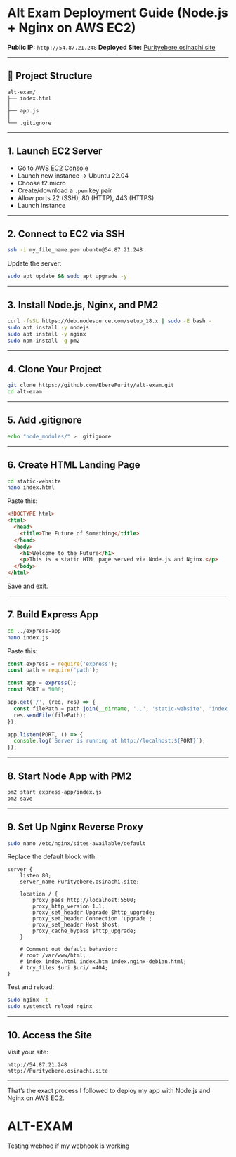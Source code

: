 # Alt Exam Deployment Guide (Node.js + Nginx on AWS EC2)

**Public IP:** `http://54.87.21.248`
**Deployed Site:** [Purityebere.osinachi.site](http://Purityebere.osinachi.site)

---

## 📁 Project Structure

```
alt-exam/
├── index.html
│
├── app.js
│
└── .gitignore
```

---

##  1. Launch EC2 Server

* Go to [AWS EC2 Console](https://console.aws.amazon.com/ec2)
* Launch new instance → Ubuntu 22.04
* Choose t2.micro
* Create/download a `.pem` key pair
* Allow ports 22 (SSH), 80 (HTTP), 443 (HTTPS)
* Launch instance

---

##  2. Connect to EC2 via SSH

```bash
ssh -i my_file_name.pem ubuntu@54.87.21.248
```

Update the server:

```bash
sudo apt update && sudo apt upgrade -y
```

---

##  3. Install Node.js, Nginx, and PM2

```bash
curl -fsSL https://deb.nodesource.com/setup_18.x | sudo -E bash -
sudo apt install -y nodejs
sudo apt install -y nginx
sudo npm install -g pm2
```

---

##  4. Clone Your Project

```bash
git clone https://github.com/EberePurity/alt-exam.git
cd alt-exam
```

---

##  5. Add .gitignore

```bash
echo "node_modules/" > .gitignore
```

---

##  6. Create HTML Landing Page

```bash
cd static-website
nano index.html
```

Paste this:

```html
<!DOCTYPE html>
<html>
  <head>
    <title>The Future of Something</title>
  </head>
  <body>
    <h1>Welcome to the Future</h1>
    <p>This is a static HTML page served via Node.js and Nginx.</p>
  </body>
</html>
```

Save and exit.

---

##  7. Build Express App

```bash
cd ../express-app
nano index.js
```

Paste this:

```js
const express = require('express');
const path = require('path');

const app = express();
const PORT = 5000;

app.get('/', (req, res) => {
  const filePath = path.join(__dirname, '..', 'static-website', 'index.html');
  res.sendFile(filePath);
});

app.listen(PORT, () => {
  console.log(`Server is running at http://localhost:${PORT}`);
});
```

---

##  8. Start Node App with PM2

```bash
pm2 start express-app/index.js
pm2 save
```

---

##  9. Set Up Nginx Reverse Proxy

```bash
sudo nano /etc/nginx/sites-available/default
```

Replace the default block with:

```nginx
server {
    listen 80;
    server_name Purityebere.osinachi.site;

    location / {
        proxy_pass http://localhost:5500;
        proxy_http_version 1.1;
        proxy_set_header Upgrade $http_upgrade;
        proxy_set_header Connection 'upgrade';
        proxy_set_header Host $host;
        proxy_cache_bypass $http_upgrade;
    }

    # Comment out default behavior:
    # root /var/www/html;
    # index index.html index.htm index.nginx-debian.html;
    # try_files $uri $uri/ =404;
}
```

Test and reload:

```bash
sudo nginx -t
sudo systemctl reload nginx
```

---

##  10. Access the Site

Visit your site:

```
http://54.87.21.248
http://Purityebere.osinachi.site
```

---

 That’s the exact process I followed to deploy my app with Node.js and Nginx on AWS EC2.


# ALT-EXAM

Testing webhoo if my webhook is working
